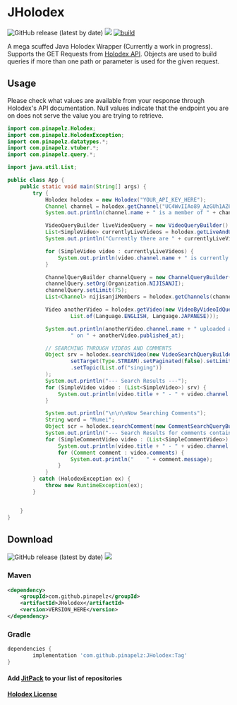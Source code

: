 # JHolodex 
![GitHub release (latest by date)](https://img.shields.io/github/v/release/pinapelz/JHolodex)
[![](https://jitpack.io/v/pinapelz/JHolodex.svg)](https://jitpack.io/#pinapelz/JHolodex)
[![build](https://github.com/pinapelz/JHolodex/actions/workflows/maven.yml/badge.svg)](https://github.com/pinapelz/JHolodex/actions/workflows/maven.yml)

A mega scuffed Java Holodex Wrapper (Currently a work in progress). Supports the GET Requests from [Holodex API](https://holodex.stoplight.io/). Objects are used to build queries if more than one path or parameter is used for the given request.

## Usage
Please check what values are available from your response through Holodex's API documentation. Null values indicate that the endpoint you are on does not serve the value you are trying to retrieve.
```java
import com.pinapelz.Holodex;
import com.pinapelz.HolodexException;
import com.pinapelz.datatypes.*;
import com.pinapelz.vtuber.*;
import com.pinapelz.query.*;

import java.util.List;

public class App {
    public static void main(String[] args) {
        try {
            Holodex holodex = new Holodex("YOUR_API_KEY_HERE");
            Channel channel = holodex.getChannel("UC4WvIIAo89_AzGUh1AZ6Dkg");
            System.out.println(channel.name + " is a member of " + channel.org + " and has " + channel.suborg + " as a suborg");

            VideoQueryBuilder liveVideoQuery = new VideoQueryBuilder().setStatus(Status.LIVE).setOrg(Organization.HOLOLIVE);
            List<SimpleVideo> currentlyLiveVideos = holodex.getLiveAndUpcomingVideos(liveVideoQuery);
            System.out.println("Currently there are " + currentlyLiveVideos.size() + " livestreams on going in Hololive");

            for (SimpleVideo video : currentlyLiveVideos) {
                System.out.println(video.channel.name + " is currently live with " + video.live_viewers + " views");
            }

            ChannelQueryBuilder channelQuery = new ChannelQueryBuilder();
            channelQuery.setOrg(Organization.NIJISANJI);
            channelQuery.setLimit(75);
            List<Channel> nijisanjiMembers = holodex.getChannels(channelQuery);

            Video anotherVideo = holodex.getVideo(new VideoByVideoIdQueryBuilder().setVideoId("9-O_IWM3184").setLang(
                    List.of(Language.ENGLISH, Language.JAPANESE)));

            System.out.println(anotherVideo.channel.name + " uploaded a video titled " + anotherVideo.title +
                    " on " + anotherVideo.published_at);

            // SEARCHING THROUGH VIDEOS AND COMMENTS
            Object srv = holodex.searchVideo(new VideoSearchQueryBuilder().setOrg(List.of("Nijisanji")).setSort(Sort.NEWEST).
                    setTarget(Type.STREAM).setPaginated(false).setLimit(10).setOffset(0)
                    .setTopic(List.of("singing"))
            );
            System.out.println("--- Search Results ---");
            for (SimpleVideo video : (List<SimpleVideo>) srv) {
                System.out.println(video.title + " - " + video.channel.name);
            }

            System.out.println("\n\n\nNow Searching Comments");
            String word = "Mumei";
            Object scr = holodex.searchComment(new CommentSearchQueryBuilder().setOrg(List.of("Hololive")).setComment(List.of(word)).setLimit(1).setPaginated(false));
            System.out.println("--- Search Results for comments containing kw: " + word + " ---");
            for (SimpleCommentVideo video : (List<SimpleCommentVideo>) scr) {
                System.out.println(video.title + " - " + video.channel.name);
                for (Comment comment : video.comments) {
                    System.out.println("    " + comment.message);
                }
            }
        } catch (HolodexException ex) {
            throw new RuntimeException(ex);
        }


    }
}
```

## Download
![GitHub release (latest by date)](https://img.shields.io/github/v/release/pinapelz/JHolodex)
[![](https://jitpack.io/v/pinapelz/JHolodex.svg)](https://jitpack.io/#pinapelz/JHolodex)
### Maven
```xml
<dependency>
    <groupId>com.github.pinapelz</groupId>
    <artifactId>JHolodex</artifactId>
    <version>VERSION_HERE</version>
</dependency>
```

### Gradle
```gradle
dependencies {
        implementation 'com.github.pinapelz:JHolodex:Tag'
}
```
#### Add [JitPack](https://jitpack.io/) to your list of repositories
#### [Holodex License](https://docs.holodex.net/docs/holodex/8166fcec5dbe2-license)
